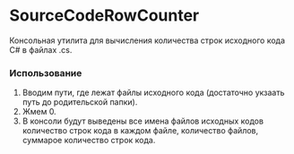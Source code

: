 # SourceCodeRowCounter

Консольная утилита для вычисления количества строк исходного кода С# в файлах .cs.

### Использование

1.  Вводим пути, где лежат файлы исходного кода (достаточно укзаать путь до родительской папки).
2.  Жмем 0.
3.  В консоли будут выведены все имена файлов исходных кодов количество строк кода в каждом файле, количество файлов, суммарое количество строк кода.
